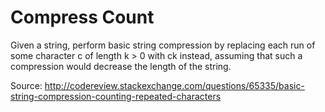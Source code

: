 Compress Count
==================

Given a string, perform basic string compression by replacing each run of some
character c of length k > 0 with ck instead, assuming that such a compression
would decrease the length of the string.

Source: http://codereview.stackexchange.com/questions/65335/basic-string-compression-counting-repeated-characters